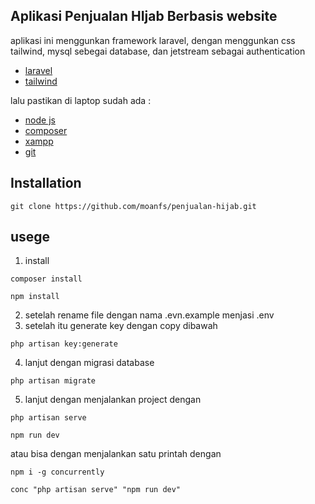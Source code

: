 ## Aplikasi Penjualan HIjab Berbasis website

aplikasi ini menggunkan framework laravel, dengan menggunkan css tailwind, mysql sebegai database, dan jetstream sebagai authentication

-   [laravel](https://laravel.com/docs/routing)
-   [tailwind](https://laravel.com/docs/container)

lalu pastikan di laptop sudah ada :

-   [node js](https://nodejs.org/en)
-   [composer](https://getcomposer.org/download/)
-   [xampp](https://www.apachefriends.org/download.html)
-   [git](https://git-scm.com/downloads)

## Installation

```
git clone https://github.com/moanfs/penjualan-hijab.git
```

## usege

1. install

```
composer install
```

```
npm install
```

2. setelah rename file dengan nama .evn.example menjasi .env
3. setelah itu generate key dengan copy dibawah

```
php artisan key:generate
```

4. lanjut dengan migrasi database

```
php artisan migrate
```

5. lanjut dengan menjalankan project dengan

```
php artisan serve
```

```
npm run dev
```

atau bisa dengan menjalankan satu printah dengan

```
npm i -g concurrently
```

```
conc "php artisan serve" "npm run dev"
```
